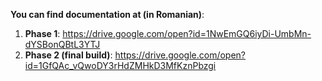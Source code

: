 **You can find documentation at (in Romanian)**:

1. **Phase 1**: https://drive.google.com/open?id=1NwEmGQ6iyDi-UmbMn-dYSBonQBtL3YTJ
2. **Phase 2 (final build)**: https://drive.google.com/open?id=1GfQAc_vQwoDY3rHdZMHkD3MfKznPbzgi
